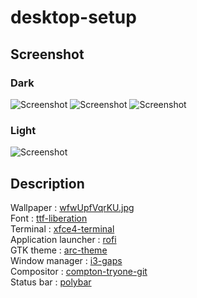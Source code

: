 # desktop-setup

## Screenshot
### Dark
![Screenshot](screenshot/2020-07-02-135501_1920x1080_scrot.png)
![Screenshot](screenshot/2020-07-02-135346_1920x1080_scrot.png)
![Screenshot](screenshot/2020-07-06-154157_1920x1080_scrot.png)

### Light
![Screenshot](screenshot/2020-07-21-215435_1920x1080_scrot.png)

## Description
Wallpaper : [wfwUpfVqrKU.jpg](https://unsplash.com/photos/wfwUpfVqrKU)  
Font : [ttf-liberation](https://www.archlinux.org/packages/community/any/ttf-liberation)   
Terminal : [xfce4-terminal](https://www.archlinux.org/packages/extra/x86_64/xfce4-terminal)  
Application launcher : [rofi](https://www.archlinux.org/packages/community/x86_64/rofi)  
GTK theme : [arc-theme](https://github.com/jnsh/arc-theme)  
Window manager : [i3-gaps  ](https://www.archlinux.org/packages/community/x86_64/i3-gaps)   
Compositor : [compton-tryone-git](https://aur.archlinux.org/packages/compton-tryone-git)  
Status bar : [polybar](https://aur.archlinux.org/packages/polybar)  
